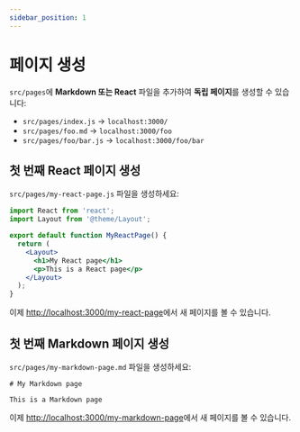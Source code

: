 ```yaml
---
sidebar_position: 1
---
```


# 페이지 생성

`src/pages`에 **Markdown 또는 React** 파일을 추가하여 **독립 페이지**를 생성할 수 있습니다:

- `src/pages/index.js` → `localhost:3000/`
- `src/pages/foo.md` → `localhost:3000/foo`
- `src/pages/foo/bar.js` → `localhost:3000/foo/bar`

## 첫 번째 React 페이지 생성

`src/pages/my-react-page.js` 파일을 생성하세요:

```jsx title="src/pages/my-react-page.js"
import React from 'react';
import Layout from '@theme/Layout';

export default function MyReactPage() {
  return (
    <Layout>
      <h1>My React page</h1>
      <p>This is a React page</p>
    </Layout>
  );
}
```

이제 [http://localhost:3000/my-react-page](http://localhost:3000/my-react-page)에서 새 페이지를 볼 수 있습니다.

## 첫 번째 Markdown 페이지 생성

`src/pages/my-markdown-page.md` 파일을 생성하세요:

```mdx title="src/pages/my-markdown-page.md"
# My Markdown page

This is a Markdown page
```

이제 [http://localhost:3000/my-markdown-page](http://localhost:3000/my-markdown-page)에서 새 페이지를 볼 수 있습니다.
